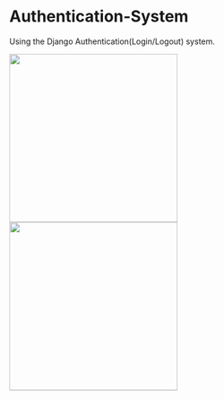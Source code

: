 # Authentication-System
Using the Django Authentication(Login/Logout) system.


<img src="http://i.hizliresim.com/oEN96q.png" width="300px" /><br />
<img style="border-bottom:1px solid #ddd;" src="http://i.hizliresim.com/D3597y.png" width="300px" />
